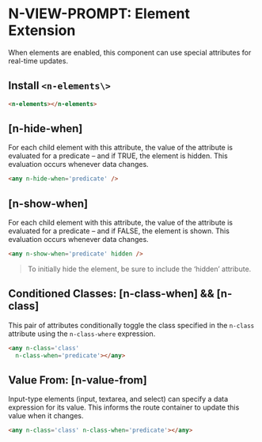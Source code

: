 # N-VIEW-PROMPT: Element Extension


When elements are enabled, this component can use special attributes for real-time updates.

## Install `<n-elements\>`

```html
<n-elements></n-elements>
```

## [n-hide-when]

For each child element with this attribute, the value of the attribute is evaluated for a predicate – and if TRUE, the element is hidden. This evaluation occurs whenever data changes.

```html
<any n-hide-when='predicate' />
```

## [n-show-when]

For each child element with this attribute, the value of the attribute is evaluated for a predicate – and if FALSE, the element is shown. This evaluation occurs whenever data changes.

```html
<any n-show-when='predicate' hidden />
```

> To initially hide the element, be sure to include the ‘hidden’ attribute.

## Conditioned Classes: [n-class-when] && [n-class]

This pair of attributes conditionally toggle the class specified in the `n-class` attribute using the `n-class-where` expression.

```html
<any n-class='class' 
  n-class-when='predicate'></any>
```

## Value From: [n-value-from]

Input-type elements (input, textarea, and select) can specify a data expression for its value. This informs the route container to update this value when it changes.

```html
<any n-class='class' n-class-when='predicate'></any>
```